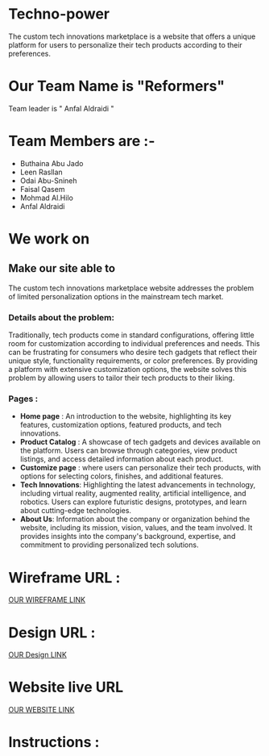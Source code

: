 # Techno-power
The custom tech innovations marketplace is a website that offers a unique platform for users to personalize their tech products according to their preferences.

# Our Team Name is "Reformers"

Team leader is " Anfal Aldraidi "

# Team Members are  :-

+ Buthaina Abu Jado
+ Leen Rasllan
+ Odai Abu-Snineh
+ Faisal Qasem
+ Mohmad Al.Hilo
+ Anfal Aldraidi

# We work on

## Make our site able to

 The custom tech innovations marketplace website addresses the problem of limited personalization options in the mainstream tech market.
 
### Details about the problem:
Traditionally, tech products come in standard configurations, offering little room for customization according to individual preferences and needs. This can be frustrating for consumers who desire tech gadgets that reflect their unique style, functionality requirements, or color preferences.
By providing a platform with extensive customization options, the website solves this problem by allowing users to tailor their tech products to their liking.

### Pages :

+ **Home page** : An introduction to the website, highlighting its key features, customization options, featured products, and tech innovations.
+ **Product Catalog** : A showcase of tech gadgets and devices available on the platform. Users can browse through categories, view product listings, and access detailed information about each product.
+ **Customize page** : where users can personalize their tech products, with options for selecting colors, finishes, and additional features.
+ **Tech Innovations**: Highlighting the latest advancements in technology, including virtual reality, augmented reality, artificial intelligence, and robotics. Users can explore futuristic designs, prototypes, and learn about cutting-edge technologies.
+ **About Us**: Information about the company or organization behind the website, including its mission, vision, values, and the team involved. It provides insights into the company's background, expertise, and commitment to providing personalized tech solutions.

# Wireframe URL :

[OUR WIREFRAME LINK]()

# Design URL :
[OUR Design LINK]()


# Website live URL
[OUR WEBSITE LINK]()

# Instructions :